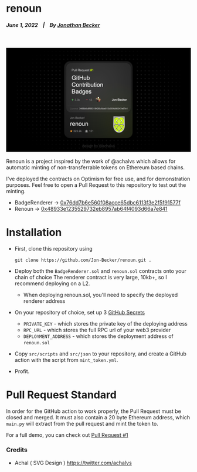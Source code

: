 # renoun

  ##### June 1, 2022&nbsp;&nbsp;&nbsp;&nbsp;|&nbsp;&nbsp;&nbsp;&nbsp;By [Jonathan Becker](https://jbecker.dev)
  <br>
  
  ![preview](https://raw.githubusercontent.com/Jon-Becker/renoun/main/preview.png?token=GHSAT0AAAAAABPTFLJBB4HKTSG43PCZU5FCYUW32RA)

  Renoun is a project inspired by the work of @achalvs which allows for automatic minting of non-transferrable tokens on Ethereum based chains.

  I've deployed the contracts on Optimism for free use, and for demonstration purposes. Feel free to open a Pull Request to this repository to test out the minting.

  - BadgeRenderer -> [0x76dd7b6e560f08acce65dbc6113f3e2f5f91577f](https://optimistic.etherscan.io/address/0x76dd7b6e560f08acce65dbc6113f3e2f5f91577f)
  - Renoun -> [0x48933e1235529732eb8957ab64f4093d66a7e841](https://optimistic.etherscan.io/address/0x48933e1235529732eb8957ab64f4093d66a7e841)

# Installation
  
  - First, clone this repository using
    ```
    git clone https://github.com/Jon-Becker/renoun.git .
    ```

  - Deploy both the ``BadgeRenderer.sol`` and ``renoun.sol`` contracts onto your chain of choice The renderer contract is very large, 10kb+, so I recommend deploying on a L2.
    - When deploying renoun.sol, you'll need to specify the deployed renderer address

  - On your repository of choice, set up 3 [GitHub Secrets](https://docs.github.com/en/actions/security-guides/encrypted-secrets)
    - ``PRIVATE_KEY`` - which stores the private key of the deploying address
    - ``RPC_URL`` - which stores the full RPC url of your web3 provider
    - ``DEPLOYMENT_ADDRESS`` - which stores the deployment address of ``renoun.sol``

  - Copy ``src/scripts`` and ``src/json`` to your repository, and create a GitHub action with the script from ``mint_token.yml``.

  - Profit.

# Pull Request Standard

In order for the GitHub action to work properly, the Pull Request must be closed and merged. It must also contain a 20 byte Ethereum address, which ``main.py`` will extract from the pull request and mint the token to.

For a full demo, you can check out [Pull Request #1](https://github.com/Jon-Becker/renoun/pull/1)

### Credits

  - Achal ( SVG Design ) https://twitter.com/achalvs